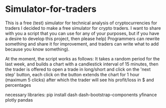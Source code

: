 # Simulator-for-traders
This is a free (test) simulator for technical analysis of cryptocurrencies for traders
I decided to make a free simulator for crypto traders. I want to share with you a script that you can use for any of your purposes, but if you have a desire to develop this project, then please help) Programmers can rewrite something and share it for improvement, and traders can write what to add because you know something).

At the moment, the script works as follows:
It takes a random period for the last week, and builds a chart with a candlestick interval of 15 minutes, then the trader is offered to open a trade in long/short and click on the 'next step' button, each click on the button extends the chart for 1 hour (maximum 5 clicks) after which the trader will see his profit/loss in $ and percentages

necessary libraries:
pip install dash dash-bootstrap-components yfinance plotly pandas
